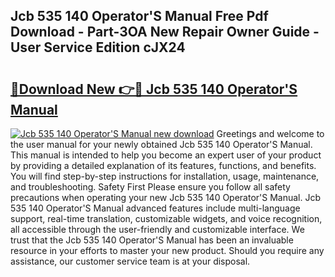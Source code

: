 ## Jcb 535 140 Operator'S Manual Free Pdf Download - Part-3OA New Repair Owner Guide - User Service Edition cJX24

# <h2><a href="http://cf12411.oget.top/?id=Jcb+535+140+Operator%27S+Manual">🔗Download New 👉🔴 Jcb 535 140 Operator'S Manual</a></h2>

[![Jcb 535 140 Operator'S Manual new download](https://i.imgur.com/5g1atiW.png)](http://cf12411.oget.top/?id=Jcb+535+140+Operator%27S+Manual)
Greetings and welcome to the user manual for your newly obtained Jcb 535 140 Operator'S Manual. This manual is intended to help you become an expert user of your product by providing a detailed explanation of its features, functions, and benefits. You will find step-by-step instructions for installation, usage, maintenance, and troubleshooting. Safety First Please ensure you follow all safety precautions when operating your new Jcb 535 140 Operator'S Manual. Jcb 535 140 Operator'S Manual advanced features include multi-language support, real-time translation, customizable widgets, and voice recognition, all accessible through the user-friendly and customizable interface. We trust that the Jcb 535 140 Operator'S Manual has been an invaluable resource in your efforts to master your new product. Should you require any assistance, our customer service team is at your disposal.
